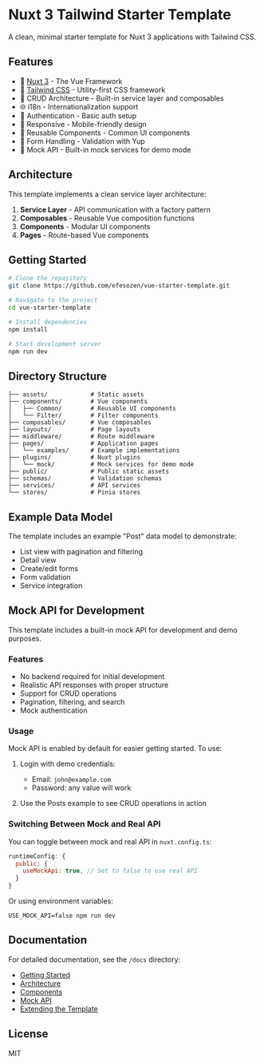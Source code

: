 # Nuxt 3 Tailwind Starter Template

A clean, minimal starter template for Nuxt 3 applications with Tailwind CSS.

## Features

- 🚀 [Nuxt 3](https://nuxt.com/) - The Vue Framework
- 💨 [Tailwind CSS](https://tailwindcss.com/) - Utility-first CSS framework
- 🔄 CRUD Architecture - Built-in service layer and composables
- 🌐 i18n - Internationalization support
- 🔐 Authentication - Basic auth setup
- 📱 Responsive - Mobile-friendly design
- 🧩 Reusable Components - Common UI components
- 📝 Form Handling - Validation with Yup
- 🧪 Mock API - Built-in mock services for demo mode

## Architecture

This template implements a clean service layer architecture:

1. **Service Layer** - API communication with a factory pattern
2. **Composables** - Reusable Vue composition functions
3. **Components** - Modular UI components
4. **Pages** - Route-based Vue components

## Getting Started

```bash
# Clone the repository
git clone https://github.com/efesozen/vue-starter-template.git

# Navigate to the project
cd vue-starter-template

# Install dependencies
npm install

# Start development server
npm run dev
```

## Directory Structure

```
├── assets/            # Static assets
├── components/        # Vue components 
│   ├── Common/        # Reusable UI components
│   └── Filter/        # Filter components
├── composables/       # Vue composables
├── layouts/           # Page layouts
├── middleware/        # Route middleware
├── pages/             # Application pages
│   └── examples/      # Example implementations
├── plugins/           # Nuxt plugins
│   └── mock/          # Mock services for demo mode
├── public/            # Public static assets
├── schemas/           # Validation schemas
├── services/          # API services
└── stores/            # Pinia stores
```

## Example Data Model

The template includes an example "Post" data model to demonstrate:
- List view with pagination and filtering
- Detail view
- Create/edit forms
- Form validation
- Service integration

## Mock API for Development

This template includes a built-in mock API for development and demo purposes. 

### Features
- No backend required for initial development
- Realistic API responses with proper structure
- Support for CRUD operations
- Pagination, filtering, and search
- Mock authentication

### Usage
Mock API is enabled by default for easier getting started. To use:

1. Login with demo credentials:
   - Email: `john@example.com`
   - Password: any value will work

2. Use the Posts example to see CRUD operations in action

### Switching Between Mock and Real API
You can toggle between mock and real API in `nuxt.config.ts`:

```js
runtimeConfig: {
  public: {
    useMockApi: true, // Set to false to use real API
  }
}
```

Or using environment variables:
```
USE_MOCK_API=false npm run dev
```

## Documentation

For detailed documentation, see the `/docs` directory:

- [Getting Started](./docs/GETTING_STARTED.md)
- [Architecture](./docs/ARCHITECTURE.md)
- [Components](./docs/COMPONENTS.md)
- [Mock API](./docs/MOCK_API.md)
- [Extending the Template](./docs/EXTENDING.md)

## License

MIT